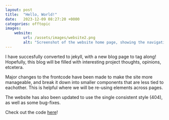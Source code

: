 ```yaml
---
layout: post
title:  "Hello, World!"
date:   2023-12-09 08:27:20 +0000
categories: offtopic
images:
    website:
        url: /assets/images/website2.png
        alt: "Screenshot of the website home page, showing the navigation bar."
---
```


I have succesfully converted to jekyll, with a new blog page to tag along!
Hopefully, this blog will be filled with interesting project thoughts, opinions, etcetera.

Major changes to the frontcode have been made to make the site more manageable, and break it down into smaller components that are less tied to eachother. This is helpful where we will be re-using elements across pages.

The website has also been updated to use the single consistent style  (404), as well as some bug-fixes.

Check out the code [here](https://github.com/cinnamondev/cinnamondev.github.io)!

